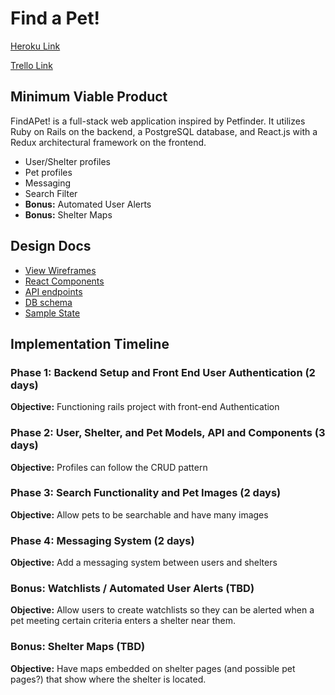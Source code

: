 # Find a Pet!

[Heroku Link](https://findapet.herokuapp.com)

[Trello Link](https://trello.com/b/vpOAqZzL/findapet)

## Minimum Viable Product

FindAPet! is a full-stack web application inspired by Petfinder. It utilizes Ruby on Rails on the backend, a PostgreSQL database, and React.js with a Redux architectural framework on the frontend.

- User/Shelter profiles
- Pet profiles
- Messaging
- Search Filter
- **Bonus:** Automated User Alerts
- **Bonus:** Shelter Maps

## Design Docs
* [View Wireframes][wireframes]
* [React Components][components]
* [API endpoints][api-endpoints]
* [DB schema][schema]
* [Sample State][sample-state]

[wireframes]: wireframes
[components]: component-hierarchy.md
[sample-state]: sample-state.md
[api-endpoints]: api-endpoints.md
[schema]: schema.md

## Implementation Timeline

### Phase 1: Backend Setup and Front End User Authentication (2 days)

**Objective:** Functioning rails project with front-end Authentication

### Phase 2: User, Shelter, and Pet Models, API and Components (3 days)

**Objective:** Profiles can follow the CRUD pattern

### Phase 3: Search Functionality and Pet Images (2 days)

**Objective:** Allow pets to be searchable and have many images

### Phase 4: Messaging System (2 days)

**Objective:** Add a messaging system between users and shelters

### Bonus: Watchlists / Automated User Alerts (TBD)

**Objective:** Allow users to create watchlists so they can be alerted when a pet meeting certain criteria enters a shelter near them.

### Bonus: Shelter Maps (TBD)

**Objective:** Have maps embedded on shelter pages (and possible pet pages?) that show where the shelter is located.

